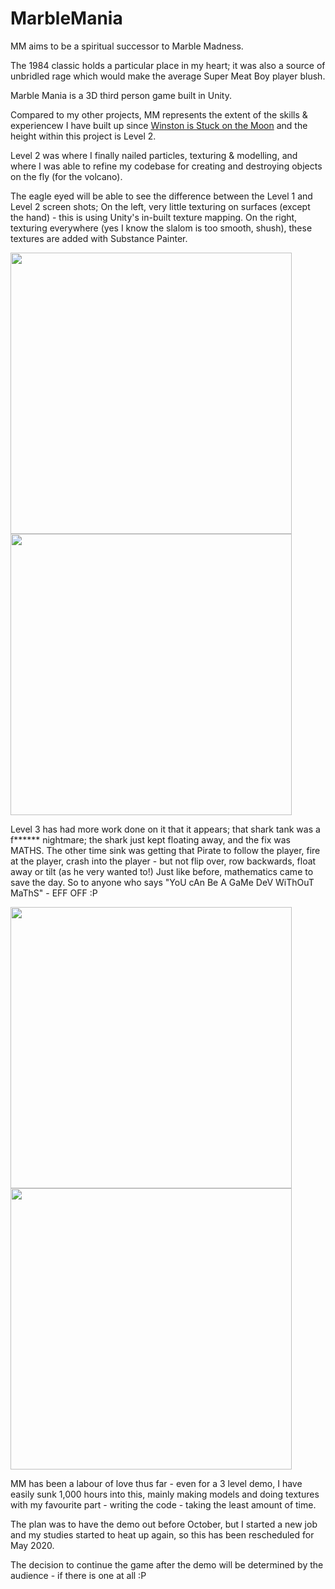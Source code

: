 # MarbleMania

MM aims to be a spiritual successor to Marble Madness.

The 1984 classic holds a particular place in my heart; it was also a source of unbridled rage which would make the average Super Meat Boy player blush.

Marble Mania is a 3D third person game built in Unity.

Compared to my other projects, MM represents the extent of the skills & experiencew I have built up since <a href="https://github.com/ducksplash/moonshot">Winston is Stuck on the Moon</a> and the height within this project is Level 2.

Level 2 was where I finally nailed particles, texturing & modelling, and where I was able to refine my codebase for creating and destroying objects on the fly (for the volcano).

The eagle eyed will be able to see the difference between the Level 1 and Level 2 screen shots; 
On the left, very little texturing on surfaces (except the hand) - this is using Unity's in-built texture mapping.
On the right, texturing everywhere (yes I know the slalom is too smooth, shush), these textures are added with Substance Painter.

<img src="https://user-images.githubusercontent.com/11778864/155048472-3447fc73-da5d-48c0-86c8-de1ce1deff7a.png" width="450"> <img src="https://user-images.githubusercontent.com/11778864/155048470-cfe21e08-6165-4d19-a2d3-fd3b3d17c738.png" width="450">

Level 3 has had more work done on it that it appears; that shark tank was a f****** nightmare; the shark just kept floating away, and the fix was MATHS.
The other time sink was getting that Pirate to follow the player, fire at the player, crash into the player - but not flip over, row backwards, float away or tilt (as he very wanted to!)
Just like before, mathematics came to save the day. So to anyone who says "YoU cAn Be A GaMe DeV WiThOuT MaThS" - EFF OFF :P

<img src="https://user-images.githubusercontent.com/11778864/155138845-d92d1f0e-019f-478b-a842-36184da4bec4.png" width="450"> <img src="https://user-images.githubusercontent.com/11778864/155048481-8f4c4b6c-3a5a-467a-bf04-e4a27b5df3ae.png" width="450">

MM has been a labour of love thus far - even for a 3 level demo, I have easily sunk 1,000 hours into this, mainly making models and doing textures with my favourite part - writing the code - taking the least amount of time.

The plan was to have the demo out before October, but I started a new job and my studies started to heat up again, so this has been rescheduled for May 2020.

The decision to continue the game after the demo will be determined by the audience - if there is one at all :P
